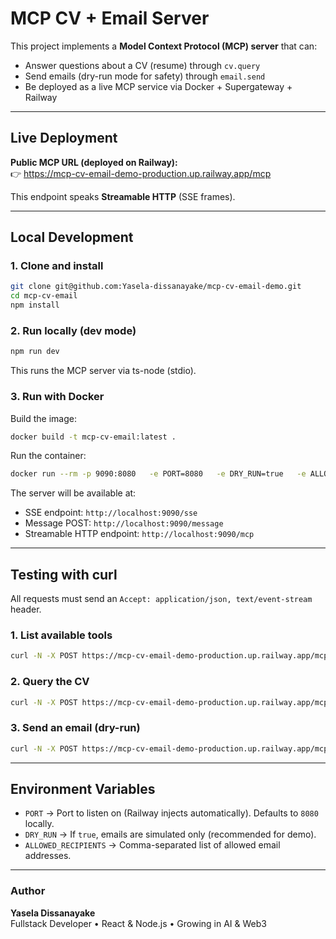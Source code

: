 # MCP CV + Email Server

This project implements a **Model Context Protocol (MCP) server** that can:
- Answer questions about a CV (resume) through `cv.query`
- Send emails (dry-run mode for safety) through `email.send`
- Be deployed as a live MCP service via Docker + Supergateway + Railway

---

## Live Deployment

**Public MCP URL (deployed on Railway):**  
👉 https://mcp-cv-email-demo-production.up.railway.app/mcp

This endpoint speaks **Streamable HTTP** (SSE frames).

---

## Local Development

### 1. Clone and install
```bash
git clone git@github.com:Yasela-dissanayake/mcp-cv-email-demo.git
cd mcp-cv-email
npm install
```

### 2. Run locally (dev mode)
```bash
npm run dev
```
This runs the MCP server via ts-node (stdio).

### 3. Run with Docker
Build the image:
```bash
docker build -t mcp-cv-email:latest .
```

Run the container:
```bash
docker run --rm -p 9090:8080   -e PORT=8080   -e DRY_RUN=true   -e ALLOWED_RECIPIENTS="you@example.com,hr@example.com"   mcp-cv-email:latest
```

The server will be available at:  
- SSE endpoint: `http://localhost:9090/sse`  
- Message POST: `http://localhost:9090/message`  
- Streamable HTTP endpoint: `http://localhost:9090/mcp`

---

## Testing with curl

All requests must send an `Accept: application/json, text/event-stream` header.

### 1. List available tools
```bash
curl -N -X POST https://mcp-cv-email-demo-production.up.railway.app/mcp   -H 'Content-Type: application/json'   -H 'Accept: application/json, text/event-stream'   -d '{"jsonrpc":"2.0","id":"1","method":"tools/list"}'
```

### 2. Query the CV
```bash
curl -N -X POST https://mcp-cv-email-demo-production.up.railway.app/mcp   -H 'Content-Type: application/json'   -H 'Accept: application/json, text/event-stream'   -d '{"jsonrpc":"2.0","id":"2","method":"tools/call","params":{"name":"cv.query","arguments":{"question":"What role did I have at my last position?"}}}'
```

### 3. Send an email (dry-run)
```bash
curl -N -X POST https://mcp-cv-email-demo-production.up.railway.app/mcp   -H 'Content-Type: application/json'   -H 'Accept: application/json, text/event-stream'   -d '{"jsonrpc":"2.0","id":"3","method":"tools/call","params":{"name":"email.send","arguments":{"recipient":"you@example.com","subject":"Hello","body":"Test"}}}'
```

---

## Environment Variables

- `PORT` → Port to listen on (Railway injects automatically). Defaults to `8080` locally.
- `DRY_RUN` → If `true`, emails are simulated only (recommended for demo).
- `ALLOWED_RECIPIENTS` → Comma-separated list of allowed email addresses.

---


### Author
**Yasela Dissanayake**  
Fullstack Developer • React & Node.js • Growing in AI & Web3  
